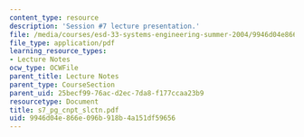 ```yaml
---
content_type: resource
description: 'Session #7 lecture presentation.'
file: /media/courses/esd-33-systems-engineering-summer-2004/9946d04e866e096b918b4a151df59656_s7_pg_cnpt_slctn.pdf
file_type: application/pdf
learning_resource_types:
- Lecture Notes
ocw_type: OCWFile
parent_title: Lecture Notes
parent_type: CourseSection
parent_uid: 25becf99-76ac-d2ec-7da8-f177ccaa23b9
resourcetype: Document
title: s7_pg_cnpt_slctn.pdf
uid: 9946d04e-866e-096b-918b-4a151df59656
---
```

